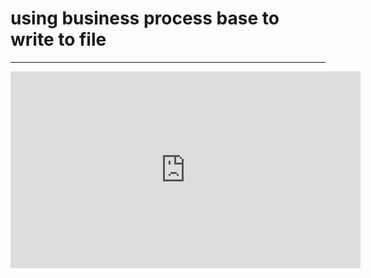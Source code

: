 ﻿# using business process base to write to file

---
<iframe width="560" height="315" src="https://www.youtube.com/embed/8MdDEMELT-s?list=PL1DEQjXG2xnKej4YA8DnDOiHiYO3du-FT" frameborder="0" allowfullscreen></iframe>